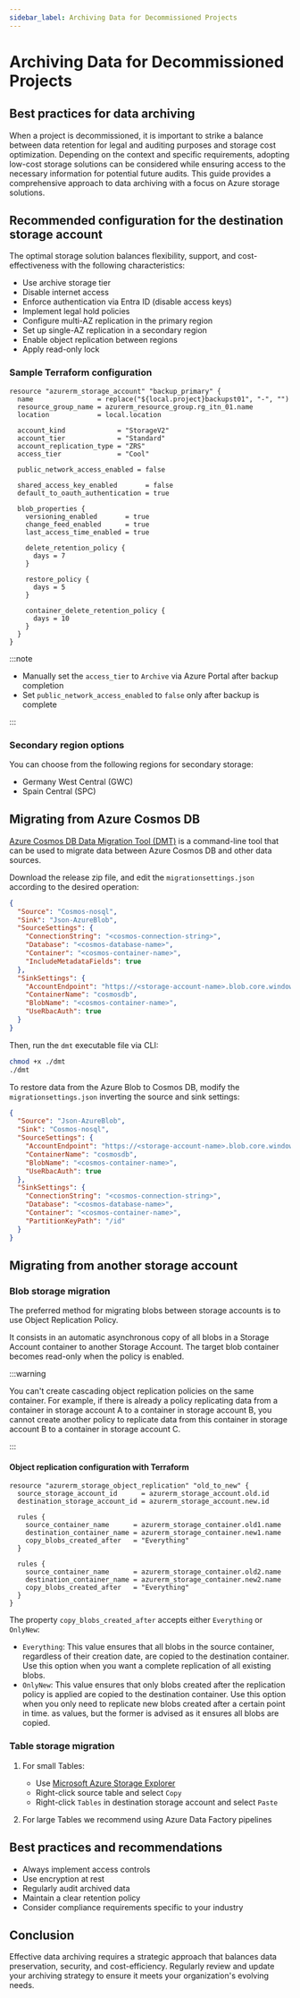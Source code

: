 ```yaml
---
sidebar_label: Archiving Data for Decommissioned Projects
---
```


# Archiving Data for Decommissioned Projects

## Best practices for data archiving

When a project is decommissioned, it is important to strike a balance between
data retention for legal and auditing purposes and storage cost optimization.
Depending on the context and specific requirements, adopting low-cost storage
solutions can be considered while ensuring access to the necessary information
for potential future audits. This guide provides a comprehensive approach to
data archiving with a focus on Azure storage solutions.

## Recommended configuration for the destination storage account

The optimal storage solution balances flexibility, support, and
cost-effectiveness with the following characteristics:

- Use archive storage tier
- Disable internet access
- Enforce authentication via Entra ID (disable access keys)
- Implement legal hold policies
- Configure multi-AZ replication in the primary region
- Set up single-AZ replication in a secondary region
- Enable object replication between regions
- Apply read-only lock

### Sample Terraform configuration

```hcl
resource "azurerm_storage_account" "backup_primary" {
  name                = replace("${local.project}backupst01", "-", "")
  resource_group_name = azurerm_resource_group.rg_itn_01.name
  location            = local.location

  account_kind             = "StorageV2"
  account_tier             = "Standard"
  account_replication_type = "ZRS"
  access_tier              = "Cool"

  public_network_access_enabled = false

  shared_access_key_enabled       = false
  default_to_oauth_authentication = true

  blob_properties {
    versioning_enabled       = true
    change_feed_enabled      = true
    last_access_time_enabled = true

    delete_retention_policy {
      days = 7
    }

    restore_policy {
      days = 5
    }

    container_delete_retention_policy {
      days = 10
    }
  }
}
```

:::note

- Manually set the `access_tier` to `Archive` via Azure Portal after backup
  completion
- Set `public_network_access_enabled` to `false` only after backup is complete

:::

### Secondary region options

You can choose from the following regions for secondary storage:

- Germany West Central (GWC)
- Spain Central (SPC)

## Migrating from Azure Cosmos DB

[Azure Cosmos DB Data Migration Tool (DMT)](https://github.com/AzureCosmosDB/data-migration-desktop-tool)
is a command-line tool that can be used to migrate data between Azure Cosmos DB
and other data sources.

Download the release zip file, and edit the `migrationsettings.json` according
to the desired operation:

```json
{
  "Source": "Cosmos-nosql",
  "Sink": "Json-AzureBlob",
  "SourceSettings": {
    "ConnectionString": "<cosmos-connection-string>",
    "Database": "<cosmos-database-name>",
    "Container": "<cosmos-container-name>",
    "IncludeMetadataFields": true
  },
  "SinkSettings": {
    "AccountEndpoint": "https://<storage-account-name>.blob.core.windows.net",
    "ContainerName": "cosmosdb",
    "BlobName": "<cosmos-container-name>",
    "UseRbacAuth": true
  }
}
```

Then, run the `dmt` executable file via CLI:

```sh
chmod +x ./dmt
./dmt
```

To restore data from the Azure Blob to Cosmos DB, modify the
`migrationsettings.json` inverting the source and sink settings:

```json
{
  "Source": "Json-AzureBlob",
  "Sink": "Cosmos-nosql",
  "SourceSettings": {
    "AccountEndpoint": "https://<storage-account-name>.blob.core.windows.net",
    "ContainerName": "cosmosdb",
    "BlobName": "<cosmos-container-name>",
    "UseRbacAuth": true
  },
  "SinkSettings": {
    "ConnectionString": "<cosmos-connection-string>",
    "Database": "<cosmos-database-name>",
    "Container": "<cosmos-container-name>",
    "PartitionKeyPath": "/id"
  }
}
```

## Migrating from another storage account

### Blob storage migration

The preferred method for migrating blobs between storage accounts is to use
Object Replication Policy.

It consists in an automatic asynchronous copy of all blobs in a Storage Account
container to another Storage Account. The target blob container becomes
read-only when the policy is enabled.

:::warning

You can't create cascading object replication policies on the same container.
For example, if there is already a policy replicating data from a container in
storage account A to a container in storage account B, you cannot create another
policy to replicate data from this container in storage account B to a container
in storage account C.

:::

#### Object replication configuration with Terraform

```hcl
resource "azurerm_storage_object_replication" "old_to_new" {
  source_storage_account_id      = azurerm_storage_account.old.id
  destination_storage_account_id = azurerm_storage_account.new.id

  rules {
    source_container_name      = azurerm_storage_container.old1.name
    destination_container_name = azurerm_storage_container.new1.name
    copy_blobs_created_after   = "Everything"
  }

  rules {
    source_container_name      = azurerm_storage_container.old2.name
    destination_container_name = azurerm_storage_container.new2.name
    copy_blobs_created_after   = "Everything"
  }
}
```

The property `copy_blobs_created_after` accepts either `Everything` or
`OnlyNew`:

- `Everything`: This value ensures that all blobs in the source container,
  regardless of their creation date, are copied to the destination container.
  Use this option when you want a complete replication of all existing blobs.
- `OnlyNew`: This value ensures that only blobs created after the replication
  policy is applied are copied to the destination container. Use this option
  when you only need to replicate new blobs created after a certain point in
  time. as values, but the former is advised as it ensures all blobs are copied.

### Table storage migration

1. For small Tables:

   - Use
     [Microsoft Azure Storage Explorer](https://azure.microsoft.com/en-us/products/storage/storage-explorer#Download-4)
   - Right-click source table and select `Copy`
   - Right-click `Tables` in destination storage account and select `Paste`

2. For large Tables we recommend using Azure Data Factory pipelines

## Best practices and recommendations

- Always implement access controls
- Use encryption at rest
- Regularly audit archived data
- Maintain a clear retention policy
- Consider compliance requirements specific to your industry

## Conclusion

Effective data archiving requires a strategic approach that balances data
preservation, security, and cost-efficiency. Regularly review and update your
archiving strategy to ensure it meets your organization's evolving needs.
